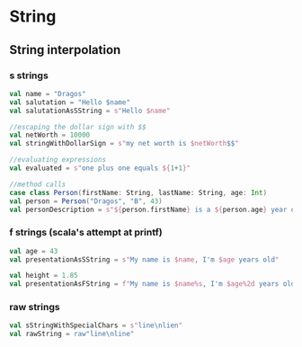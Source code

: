 # String

## String interpolation

### s strings
```scala mdoc
val name = "Dragos"
val salutation = "Hello $name"
val salutationAsSString = s"Hello $name"

//escaping the dollar sign with $$
val netWorth = 10000
val stringWithDollarSign = s"my net worth is $netWorth$$"

//evaluating expressions 
val evaluated = s"one plus one equals ${1+1}"

//method calls 
case class Person(firstName: String, lastName: String, age: Int)
val person = Person("Dragos", "B", 43)
val personDescription = s"${person.firstName} is a ${person.age} year old scala developer"
```

### f strings (scala's attempt at printf)
```scala mdoc
val age = 43
val presentationAsSString = s"My name is $name, I'm $age years old"

val height = 1.85
val presentationAsFString = f"My name is $name%s, I'm $age%2d years old and my height is $height%2.3f meters"  
```

### raw strings
```scala mdoc
val sStringWithSpecialChars = s"line\nlien"
val rawString = raw"line\nline"
```
